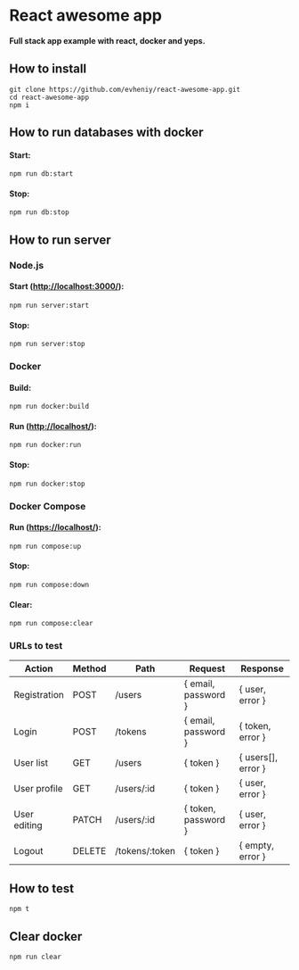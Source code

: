 # React awesome app

#### Full stack app example with react, docker and yeps.

## How to install

    git clone https://github.com/evheniy/react-awesome-app.git
    cd react-awesome-app
    npm i
    
## How to run databases with docker

#### Start:
    
    npm run db:start
    
#### Stop:

    npm run db:stop
    
## How to run server 

### Node.js

#### Start ([http://localhost:3000/](http://localhost:3000/)):

    npm run server:start
    
#### Stop:

    npm run server:stop
    
### Docker

#### Build:

    npm run docker:build
    
#### Run ([http://localhost/](http://localhost/)):

    npm run docker:run

#### Stop:

    npm run docker:stop
    
### Docker Compose

#### Run ([https://localhost/](https://localhost/)):

    npm run compose:up
    
#### Stop:

    npm run compose:down

#### Clear:

    npm run compose:clear
    
### URLs to test

| Action       | Method | Path           | Request             | Response           |
|--------------|--------|----------------|---------------------|--------------------|
| Registration | POST   | /users         | { email, password } | { user, error }    |
| Login        | POST   | /tokens        | { email, password } | { token, error }   |
| User list    | GET    | /users         | { token }           | { users[], error } |
| User profile | GET    | /users/:id     | { token }           | { user, error }    |
| User editing | PATCH  | /users/:id     | { token, password } | { user, error }    |
| Logout       | DELETE | /tokens/:token | { token }           | { empty, error }   |


## How to test

    npm t
    
## Clear docker

    npm run clear
